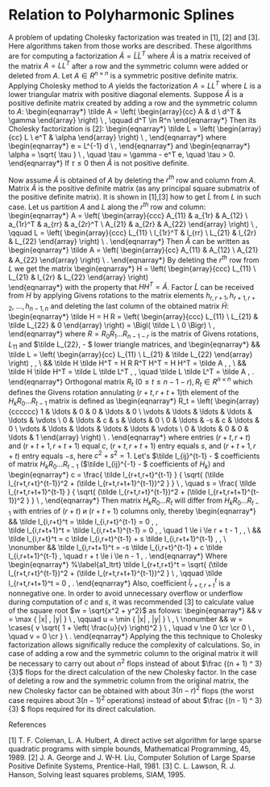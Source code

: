 # Relation to Polyharmonic Splines

A problem of updating Cholesky factorization was treated in [1], [2] and [3]. Here algorithms taken from those works are described. These algorithms are for computing a factorization $\tilde A = \tilde L \tilde L^T$ where $\tilde A$ is a matrix received of the matrix $A = L L^T$ after a row and the symmetric column were added or deleted from $A$.
Let $A \in R^{n \times n}$ is a symmetric positive definite matrix. Applying Cholesky method to $A$ yields the factorization $A = L L^T$ where $L$ is a lower triangular matrix with positive diagonal elements.
Suppose $\tilde A$ is a positive definite matrix created by adding a row and the symmetric column to $A$:
\begin{eqnarray*}
    \tilde A = \left( \begin{array}{cc}
       A & d \\
       d^T & \gamma
      \end{array}
      \right) \ , \qquad d^T  \in R^n
\end{eqnarray*}
Then its Cholesky factorization is [2]:
\begin{eqnarray*}
    \tilde L = \left( \begin{array}{cc}
       L  \\
       e^T & \alpha
      \end{array}
      \right) \ ,
\end{eqnarray*}
where
\begin{eqnarray*}
     e = L^{-1} d \ ,
\end{eqnarray*}
and
\begin{eqnarray*}
    \alpha = \sqrt{ \tau } \ , \quad \tau = \gamma - e^T e, \quad \tau > 0.
\end{eqnarray*}
If $\tau \le 0$ then $\tilde A$ is not positive definite.

Now assume $\tilde A$ is obtained of $A$ by deleting the $r^{th}$ row and column from $A$. Matrix $\tilde A$ is the positive definite matrix (as any principal square submatrix of the positive definite matrix). It is shown in [1],[3] how to get $\tilde L$ from $L$ in such case. Let us partition $A$ and $L$ along the $r^{th}$ row and column:
\begin{eqnarray*}
    A = \left( \begin{array}{ccc}
          A_{11} & a_{1r} & A_{12} \\
          a_{1r}^T & a_{rr} & a_{2r}^T \\
          A_{21} & a_{2r} & A_{22}
      \end{array}
     \right) \ , \qquad
    L = \left( \begin{array}{ccc}
   L_{11}   \\
   l_{1r}^T & l_{rr}   \\
   L_{21} & l_{2r} & L_{22}
    \end{array}
     \right) \ .
\end{eqnarray*}
Then $\tilde A$ can be written as
\begin{eqnarray*}
    \tilde A = \left( \begin{array}{cc}
    A_{11}  & A_{12} \\
    A_{21}  & A_{22}
    \end{array}
     \right) \ .
\end{eqnarray*}
By deleting the $r^{th}$ row from $L$ we get the matrix
\begin{eqnarray*}
    H = \left( \begin{array}{ccc}
  L_{11}     \\
  L_{21} & l_{2r} & L_{22}
    \end{array}
     \right) \
\end{eqnarray*}
with the property that $H H^T = \tilde A$. Factor $\tilde L$ can be received from $H$ by applying Givens rotations to the matrix elements $h_{r, r+1}, h_{r+1, r+2},$ $\dots , h_{n-1, n}$ and deleting the last column of the obtained matrix $\tilde H$:
\begin{eqnarray*}
    \tilde H = H R = \left( \begin{array}{ccc}
  L_{11} \\
  L_{21} &  \tilde L_{22} & 0
    \end{array}
     \right) =  \Bigl( \tilde L \ 0 \Bigr) \ ,
\end{eqnarray*}
where $R=R_0 R_1 \dots R_{n - 1 - r}$ is the matrix of Givens rotations, $L_{11}$ and $\tilde L_{22}\, - $ lower triangle matrices, and
\begin{eqnarray*}
&&  \tilde L = \left( \begin{array}{cc}
  L_{11}    \\
  L_{21} &  \tilde L_{22}
    \end{array}  \right) \, ,  \\ && \tilde H  \tilde H^T = H R R^T H^T = H H^T = \tilde A \, , \\ && \tilde H  \tilde H^T = \tilde L \tilde L^T \, , \quad \tilde L \tilde L^T = \tilde A \, .
\end{eqnarray*}
Orthogonal matrix $R_t \ (0 \le t \le n - 1 -r), R_t \in R^{n \times n}$ which defines the Givens rotation annulating $(r+t , r+t+1)$th element of the $H_k R_0 \dots R_{t-1}$ matrix is defined as
\begin{eqnarray*}
    R_t = \left( \begin{array}{cccccc}
   1      & \ldots & 0      & 0      & \ldots & 0 \\
   \vdots & \ldots & \ldots & \ldots & \ldots & \vdots \\
   0      & \ldots & c      & s      & \ldots & 0 \\
   0      & \ldots & -s     & c      & \ldots & 0 \\
   \vdots & \ldots & \ldots & \ldots & \ldots & \vdots \\
   0      & \ldots & 0      & 0      & \ldots & 1
    \end{array}
     \right) \ .
\end{eqnarray*}
where entries $( r+t , r+t )$ and $( r+t+1 , r+t+1 )$ equal $c$,  $( r+t , r+t+1 )$ entry equals $s$, and $( r+t+1 , r+t )$ entry equals $-s$, here $c^2 + s^2 = 1$. Let's $\tilde l_{ij}^{t-1} - $ coefficients of matrix $H_k R_0 \dots R_{t-1}$ ($\tilde l_{ij}^{-1} - $ coefficients of $H_k$) and
\begin{eqnarray*}
  c = \frac{ \tilde l_{r+t,r+t}^{t-1} }
{ \sqrt{ (\tilde l_{r+t,r+t}^{t-1})^2 + (\tilde l_{r+t,r+t+1}^{t-1})^2 } } \ ,
\quad
  s = \frac{ \tilde l_{r+t,r+t+1}^{t-1} }
{ \sqrt{ (\tilde l_{r+t,r+t}^{t-1})^2 + (\tilde l_{r+t,r+t+1}^{t-1})^2 } } \ ,
\end{eqnarray*}
Then matrix $H_k R_0 \dots R_t$ will differ from $H_k R_0 \dots R_{t-1}$ with entries of $( r+t )$ и $( r+t+1 )$ columns only, thereby
\begin{eqnarray*}
 &&  \tilde l_{i,r+t}^t = \tilde l_{i,r+t}^{t-1} = 0 \, , \
     \tilde l_{i,r+t+1}^t = \tilde l_{i,r+t+1}^{t-1} = 0 \, ,
     \quad   1 \le i \le r + t  - 1  \, ,
\\
 &&  \tilde l_{i,r+t}^t = c \tilde l_{i,r+t}^{t-1} +  s \tilde l_{i,r+t+1}^{t-1} \, ,
\\
\nonumber
 &&  \tilde l_{i,r+t+1}^t = -s \tilde l_{i,r+t}^{t-1} +  c \tilde l_{i,r+t+1}^{t-1} \,
     \quad  r + t \le i \le n - 1 \, .
\end{eqnarray*}
   Where
\begin{eqnarray*}
%\label{a1_ltrt}
  \tilde l_{r+t,r+t}^t =
\sqrt{ (\tilde l_{r+t,r+t}^{t-1})^2 + (\tilde l_{r+t,r+t+1}^{t-1})^2 } \ ,
\qquad
  \tilde l_{r+t,r+t+1}^t = 0   \,  .
\end{eqnarray*}
Also, coefficient $\tilde l_{r+t,r+t}^t$ is a nonnegative one.
In order to avoid unnecessary overflow or underflow during computation of $c$ and $s$, it was recommended [3] to calculate value of the square root $w = \sqrt{x^2 + y^2}$ as folows:
\begin{eqnarray*}
 &&  v = \max \{ |x| , |y| \} \ , \qquad u = \min \{ |x| , |y| \} \ ,
\\
\nonumber
 && w = \cases{ v \sqrt{ 1 + \left( \frac{u}{v} \right)^2 } \ ,
                    \quad v \ne 0 \cr \cr
              0 \ , \quad v = 0 \cr
            } \ .
\end{eqnarray*}
Applying the this technique to Cholesky factorization allows significally reduce the complexity of calculations. So, in case of adding a row and the symmetric column to the original matrix it will be necessary to carry out about $n^2$ flops instead of about $\frac {(n + 1) ^ 3} {3}$ flops for the direct calculation of the new Cholesky factor. In the case of deleting a row and the symmetric column from the original matrix, the new Cholesky factor can be obtained with about $3(n - r)^2$ flops (the worst case requires about $3 (n - 1) ^ 2$ operations) instead of about $\frac {(n - 1) ^ 3} {3} $ flops required for its direct calculation.

References

[1] T. F. Coleman, L. A. Hulbert, A direct active set  algorithm for large sparse quadratic programs with simple bounds, Mathematical Programming, 45, 1989.
[2] J. A. George and J. W-H. Liu, Computer Solution of Large Sparse Positive Definite Systems, Prentice-Hall, 1981.
[3] C. L. Lawson, R. J. Hanson, Solving least squares problems, SIAM, 1995.


